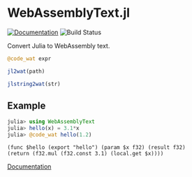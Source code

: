 # WebAssemblyText.jl

[![Documentation](https://img.shields.io/badge/docs-dev-blue.svg)](https://andersgee.github.io/WebAssemblyText.jl/dev) ![Build Status](https://github.com/andersgee/WebAssemblyText.jl/actions/workflows/CI.yml/badge.svg)

Convert Julia to WebAssembly text.

```julia
@code_wat expr

jl2wat(path)

jlstring2wat(str)
```

## Example

```julia
julia> using WebAssemblyText
julia> hello(x) = 3.1*x
julia> @code_wat hello(1.2)
```

```wasm
(func $hello (export "hello") (param $x f32) (result f32)
(return (f32.mul (f32.const 3.1) (local.get $x))))
```

[Documentation](https://andersgee.github.io/WebAssemblyText.jl/dev/)
